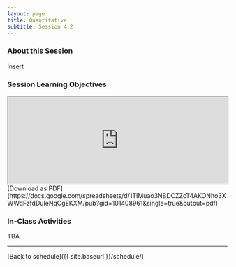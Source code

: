 ```yaml
---
layout: page
title: Quantitative
subtitle: Session 4.2
---
```


### About this Session

Insert

### Session Learning Objectives
<iframe width="100%" height="200" src="https://docs.google.com/spreadsheets/d/1TIMuao3NBDCZZcT4AKONho3XWWdFzfdDuIeNqCgEKXM/pubhtml?gid=101408961&amp;single=true&amp;widget=true&amp;headers=false"></iframe>
[Download as PDF](https://docs.google.com/spreadsheets/d/1TIMuao3NBDCZZcT4AKONho3XWWdFzfdDuIeNqCgEKXM/pub?gid=101408961&single=true&output=pdf)

### In-Class Activities

TBA

* * *

[Back to schedule]({{ site.baseurl }}/schedule/)